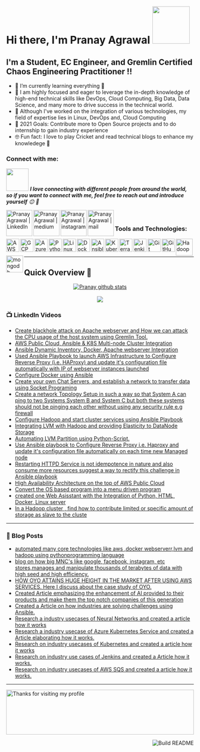 # Hi there, I'm Pranay Agrawal <img src="https://raw.githubusercontent.com/nixin72/nixin72/master/wave.gif" width="100">

 ## I'm a Student, EC Engineer, and Gremlin Certified Chaos Engineering Practitioner !!

 - 👀 I’m currently learning everything 🤣
 - 🥇 I am highly focused and eager to leverage the in-depth knowledge of high-end technical skills like DevOps, Cloud Computing, Big Data, Data Science, and many more to drive success in the technical world.
 - 🔔 Although I've worked on the integration of various technologies, my field of expertise lies in Linux, DevOps and, Cloud Computing
 - 🧠 2021 Goals: Contribute more to Open Source projects and to do internship to gain industry experience
 - 🤓 Fun fact: I love to play Cricket and read technical blogs to enhance my knowledege 🤩

 ### Connect with me:
 <img src="https://c.tenor.com/P0n2IkAiQiMAAAAj/holy-spirit-the-way.gif" width="60"> <em><b>I love connecting with different people from around the world, so if you want to connect with me, feel free to reach out and introduce yourself</b> 😊 💜</em>

 [<img align="left" alt="Pranay Agrawal | LinkedIn" width="70px" src="https://img.shields.io/badge/LinkedIn-0077B5?style=for-the-badge&logo=linkedin&logoColor=white" />][linkedin]
 [<img align="left" alt="Pranay Agrawal | medium" width="70px" src="https://img.shields.io/badge/Medium-12100E?style=for-the-badge&logo=medium&logoColor=whit" />][medium]
 [<img align="left" alt="Pranay Agrawal | instagram" width="70px" src="https://img.shields.io/badge/Instagram-E4405F?style=for-the-badge&logo=instagram&logoColor=white" />][instagram]
 [<img align="left" alt="Pranay Agrawal | mail" width="70px" src="https://img.shields.io/badge/Gmail-D14836?style=for-the-badge&logo=gmail&logoColor=white" />][mail]

 <br />

 ### Tools and Technologies:

 [<img align="left" alt="AWS" width="35px" src="https://cdn.jsdelivr.net/npm/simple-icons@3.13.0/icons/amazonaws.svg" />][aws]
 [<img align="left" alt="GCP" width="35px" src="https://cdn.jsdelivr.net/npm/simple-icons@3.13.0/icons/googlecloud.svg" />][gcp]
 [<img align="left" alt="Azure" width="35px" src="https://cdn.jsdelivr.net/npm/simple-icons@3.13.0/icons/microsoftazure.svg" />][azure]
 [<img align="left" alt="Python" width="35px" src="https://cdn.jsdelivr.net/npm/simple-icons@3.13.0/icons/python.svg" />][python]
 [<img align="left" alt="Linux" width="35px" src="https://cdn.jsdelivr.net/npm/simple-icons@3.13.0/icons/linux.svg" />][linux]
 [<img align="left" alt="Docker" width="35px" src="https://cdn.jsdelivr.net/npm/simple-icons@3.13.0/icons/docker.svg" />][docker]
 [<img align="left" alt="Ansible" width="35px" src="https://cdn.jsdelivr.net/npm/simple-icons@3.13.0/icons/ansible.svg" />][ansible]
 [<img align="left" alt="Kubernetes" width="35px" src="https://cdn.jsdelivr.net/npm/simple-icons@3.13.0/icons/kubernetes.svg" />][k8s]
 [<img align="left" alt="Terraform" width="35px" src="https://cdn.jsdelivr.net/npm/simple-icons@3.13.0/icons/terraform.svg" />][terraform]
 [<img align="left" alt="Jenkins" width="35px" src="https://cdn.jsdelivr.net/npm/simple-icons@3.13.0/icons/jenkins.svg" />][jenkins]
 [<img align="left" alt="Git" width="35px" src="https://cdn.jsdelivr.net/npm/simple-icons@3.13.0/icons/git.svg" />][git]
 [<img align="left" alt="GitHub" width="35px" src="https://cdn.jsdelivr.net/npm/simple-icons@3.13.0/icons/github.svg" />][github]
 [<img align="left" alt="Hadoop" width="45px" src="https://cdn.freebiesupply.com/logos/large/2x/hadoop-logo-black-and-white.png" />][hadoop]
 [<img align="left" alt="mongodb" width="45px" src="https://cdn.jsdelivr.net/npm/simple-icons@3.13.0/icons/mongodb.svg" />][mongodb]


 <br />
 <br />

---
<!--Github Progess bar-->

## Quick Overview 📝
<div align="center">    
<a href="https://github.com/hackcoderr/github-readme-stats">
  <img align="center" src="https://github-readme-stats.anuraghazra1.vercel.app/api?username=pranay1603&show_icons=true&include_all_commits=true&theme=radical" alt="Pranay github stats" />
</a>
<br>
<br>
<a href="https://github.com/hackcoderr/github-readme-stats">
 
  <img align="center" src="https://github-readme-stats.anuraghazra1.vercel.app/api/top-langs/?username=pranay1603&layout=compact&theme=blueberry" />
</a>
</div>



<!--footer-->


### 📺 LinkedIn Videos

<!-- LinkedIn:START -->
- [ Create blackhole attack on Apache webserver and How we can attack the CPU usage of the host system using Gremlin Tool.](https://www.linkedin.com/posts/pranay-agrawal-7621831b2_gremlin-chaosengineering-devops-activity-6824676662391648256-_wfy)
- [AWS Public Cloud, Ansible & K8S Multi-node Cluster Integration](https://www.linkedin.com/posts/pranay-agrawal-7621831b2_vimaldaga-righteducation-educationredefine-activity-6809007626307825664-tpQW)
- [Ansible Dynamic Inventory, Docker, Apache webserver Integration](https://www.linkedin.com/posts/pranay-agrawal-7621831b2_vimaldaga-righteducation-educationredefine-activity-6797850524566724609-V48q)
- [Used Ansible Playbook to launch AWS Infrastructure to Configure Reverse Proxy (i.e. HAProxy) and update it's configuration file automatically with IP of webserver instances launched](https://www.linkedin.com/posts/pranay-agrawal-7621831b2_vimaldaga-righteducation-educationredefine-activity-6791823008131502080-UN-E)
- [Configure Docker using Ansible](https://www.linkedin.com/posts/pranay-agrawal-7621831b2_python-vimaldaga-righteducation-activity-6784516319451607040-ga8P)
- [Create your own Chat Servers, and establish a network to transfer data using Socket Programing ](https://www.linkedin.com/posts/pranay-agrawal-7621831b2_vimaldaga-righteducation-educationredefine-activity-6756324440058957824-8PdG)
- [Create a network Topology Setup in such a way so that System A can ping to two Systems System B and System C but both these systems should not be pinging each other without      using any security rule e.g firewall ](https://www.linkedin.com/posts/pranay-agrawal-7621831b2_vimaldaga-righteducation-educationredefine-activity-6756322162845483008-Gw0g)
- [Configure Hadoop and start cluster services using Ansible Playbook](https://www.linkedin.com/posts/pranay-agrawal-7621831b2_vimaldaga-righteducation-educationredefine-activity-6743268947753234432-3uX8)
- [Integrating LVM with Hadoop and providing Elasticity to DataNode Storage](https://www.linkedin.com/posts/pranay-agrawal-7621831b2_hadoop-rightmentor-vimaldaga-activity-6729475124803719168-bplj)
- [Automating LVM Partition using Python-Script.](https://www.linkedin.com/posts/pranay-agrawal-7621831b2_hadoop-rightmentor-vimaldaga-activity-6729475124803719168-bplj)
- [Use Ansible playbook to Configure Reverse Proxy i.e. Haproxy and update it's configuration file automatically on each time new Managed node](https://www.linkedin.com/posts/pranay-agrawal-7621831b2_vimaldaga-righteducation-educationredefine-activity-6743431295843491840-UKif)
- [Restarting HTTPD Service is not idempotence in nature and also consume more resources suggest a way to rectify this challenge in Ansible playbook](https://www.linkedin.com/posts/pranay-agrawal-7621831b2_vimaldaga-righteducation-educationredefine-activity-6743270381697699840-iTz0)
- [High Availability Architecture on the top of AWS Public Cloud](https://www.linkedin.com/posts/pranay-agrawal-7621831b2_awscloud-awscli-aws-activity-6726838474260914176-t4SQ)
- [Convert the OS based program into a menu driven program](https://www.linkedin.com/posts/pranay-agrawal-7621831b2_iiec-iiecabrrise-iiecabrconnect-activity-6701973564507095040-_m1t)
- [ created one Web Asisstant with the Integration of Python, HTML, Docker, Linux server](https://www.linkedin.com/posts/pranay-agrawal-7621831b2_vimaldaga-python-cgi-activity-6716665609129598976-7K0f)
- [In a Hadoop cluster , find how to contribute limited or specific amount of storage as slave to the cluste](https://www.linkedin.com/posts/pranay-agrawal-7621831b2_hadoop-vimaldaga-bigdata-activity-6724782493012111361-Xtxe)
<!-- LinkedIn:END -->
---

### 📕 Blog Posts

<!-- BLOG-POST-LIST:START -->
- [automated many core technologies like aws ,docker webserverr,lvm and hadoop using pythonprogramming language](https://www.linkedin.com/posts/pranay-agrawal-7621831b2_creating-a-menu-based-program-using-the-python-activity-6731420268226473984-w4vM)
- [ blog on how big MNC's like google, facebook, instagram, etc stores,manages and manipulate thousands of terabytes of data with high seed and high efficiency.](https://www.linkedin.com/posts/pranay-agrawal-7621831b2_how-big-mncs-like-googlefacebook-activity-6712279154588479489-mCWP)
- [HOW OYO ATTAINS HUGE HEIGHT IN THE MARKET AFTER USING AWS SERVICES. Here I discuss about the case study of OYO.](https://www.linkedin.com/posts/pranay-agrawal-7621831b2_vimaldaga-awscloud-arthbylw-activity-6713908990562095104-W21i)
- [Created Article emphasizing the enhancement of AI provided to their products and make them the top notch companies of this generation](https://www.linkedin.com/posts/pranay-agrawal-7621831b2_vimaldaga-righteducation-rightmentor-activity-6724229106604503040-QnEj)
- [ Created a Article on how industries are solving challenges using Ansible.](https://www.linkedin.com/posts/pranay-agrawal-7621831b2_hello-connections-successfully-completed-activity-6739452492016295936-jama)
- [ Research a industry usecases of Neural Networks and created a article how it works](https://www.linkedin.com/posts/pranay-agrawal-7621831b2_vimaldaga-righteducation-educationredefine-activity-6774024646913228800-4Pn4)
- [Research a industry usecase of Azure Kubernetes Service and created a Article elaborating how it works.](https://www.linkedin.com/posts/pranay-agrawal-7621831b2_vimaldaga-righteducation-educationredefine-activity-6774303299316281344-xQqc) 
- [Research on industry usecases of Kubernetes and created a article how it works](https://www.linkedin.com/posts/pranay-agrawal-7621831b2_vimaldaga-righteducation-educationredefine-activity-6776604854740647936-Qqv6)
- [Research on industry use cases of Jenkins and created a Article how it works.](https://www.linkedin.com/posts/pranay-agrawal-7621831b2_vimaldaga-righteducation-educationredefine-activity-6776942152560742400-tm6G)
- [Research on industry usecases of AWS SQS and created a article how it works.](https://www.linkedin.com/posts/pranay-agrawal-7621831b2_vimaldaga-righteducation-educationredefine-activity-6777724219439517696-69iw)

<!-- BLOG-POST-LIST:END -->


---
<img height="120" alt="Thanks for visiting my profile" width="100%" src="https://raw.githubusercontent.com/BrunnerLivio/brunnerlivio/master/images/marquee.svg" />


<a href="https://github.com/pranay1603"><img src="https://github.com/simonw/simonw/workflows/Build%20README/badge.svg" align="right" alt="Build README">

[medium]: https://medium.com/@pranay3agrawal
[linkedin]: www.linkedin.com/in/pranay-agrawal-7621831b2
[mail]: mailto:pranay3agrawal@gmail.com
[instagram]: https://www.instagram.com/rokstar_agrawal_316
[aws]: https://aws.amazon.com/
[gcp]: https://cloud.google.com/
[azure]: https://azure.microsoft.com/en-in/features/azure-portal/
[python]: https://www.python.org/
[linux]: https://www.linux.org/
[docker]: https://www.docker.com/
[ansible]: https://www.ansible.com/
[k8s]: https://kubernetes.io/
[terraform]: https://www.terraform.io/
[jenkins]: https://www.jenkins.io/
[git]: https://git-scm.com/ 
[github]: https://github.com/
[hadoop]: https://hadoop.apache.org/
[mongodb]: https://docs.mongodb.com/

